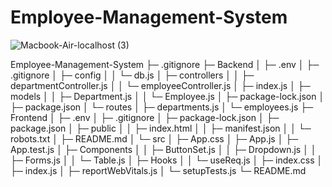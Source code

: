 # Employee-Management-System

![Macbook-Air-localhost (3)](https://github.com/user-attachments/assets/6397f111-56c5-475f-9b58-e6d12a95d874)


Employee-Management-System
├─ .gitignore
├─ Backend
│  ├─ .env
│  ├─ .gitignore
│  ├─ config
│  │  └─ db.js
│  ├─ controllers
│  │  ├─ departmentController.js
│  │  └─ employeeController.js
│  ├─ index.js
│  ├─ models
│  │  ├─ Department.js
│  │  └─ Employee.js
│  ├─ package-lock.json
│  ├─ package.json
│  └─ routes
│     ├─ departments.js
│     └─ employees.js
├─ Frontend
│  ├─ .env
│  ├─ .gitignore
│  ├─ package-lock.json
│  ├─ package.json
│  ├─ public
│  │  ├─ index.html
│  │  ├─ manifest.json
│  │  └─ robots.txt
│  ├─ README.md
│  └─ src
│     ├─ App.css
│     ├─ App.js
│     ├─ App.test.js
│     ├─ Components
│     │  ├─ ButtonSet.js
│     │  ├─ Dropdown.js
│     │  ├─ Forms.js
│     │  └─ Table.js
│     ├─ Hooks
│     │  └─ useReq.js
│     ├─ index.css
│     ├─ index.js
│     ├─ reportWebVitals.js
│     └─ setupTests.js
└─ README.md